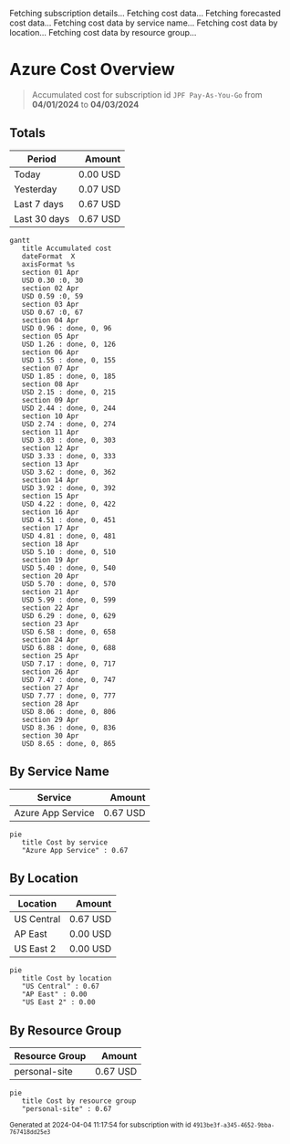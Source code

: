 Fetching subscription details...
Fetching cost data...
Fetching forecasted cost data...
Fetching cost data by service name...
Fetching cost data by location...
Fetching cost data by resource group...
# Azure Cost Overview

> Accumulated cost for subscription id `JPF Pay-As-You-Go` from **04/01/2024** to **04/03/2024**

## Totals

|Period|Amount|
|---|---:|
|Today|0.00 USD|
|Yesterday|0.07 USD|
|Last 7 days|0.67 USD|
|Last 30 days|0.67 USD|

```mermaid
gantt
   title Accumulated cost
   dateFormat  X
   axisFormat %s
   section 01 Apr
   USD 0.30 :0, 30
   section 02 Apr
   USD 0.59 :0, 59
   section 03 Apr
   USD 0.67 :0, 67
   section 04 Apr
   USD 0.96 : done, 0, 96
   section 05 Apr
   USD 1.26 : done, 0, 126
   section 06 Apr
   USD 1.55 : done, 0, 155
   section 07 Apr
   USD 1.85 : done, 0, 185
   section 08 Apr
   USD 2.15 : done, 0, 215
   section 09 Apr
   USD 2.44 : done, 0, 244
   section 10 Apr
   USD 2.74 : done, 0, 274
   section 11 Apr
   USD 3.03 : done, 0, 303
   section 12 Apr
   USD 3.33 : done, 0, 333
   section 13 Apr
   USD 3.62 : done, 0, 362
   section 14 Apr
   USD 3.92 : done, 0, 392
   section 15 Apr
   USD 4.22 : done, 0, 422
   section 16 Apr
   USD 4.51 : done, 0, 451
   section 17 Apr
   USD 4.81 : done, 0, 481
   section 18 Apr
   USD 5.10 : done, 0, 510
   section 19 Apr
   USD 5.40 : done, 0, 540
   section 20 Apr
   USD 5.70 : done, 0, 570
   section 21 Apr
   USD 5.99 : done, 0, 599
   section 22 Apr
   USD 6.29 : done, 0, 629
   section 23 Apr
   USD 6.58 : done, 0, 658
   section 24 Apr
   USD 6.88 : done, 0, 688
   section 25 Apr
   USD 7.17 : done, 0, 717
   section 26 Apr
   USD 7.47 : done, 0, 747
   section 27 Apr
   USD 7.77 : done, 0, 777
   section 28 Apr
   USD 8.06 : done, 0, 806
   section 29 Apr
   USD 8.36 : done, 0, 836
   section 30 Apr
   USD 8.65 : done, 0, 865
```

## By Service Name

|Service|Amount|
|---|---:|
|Azure App Service|0.67 USD|

```mermaid
pie
   title Cost by service
   "Azure App Service" : 0.67
```

## By Location

|Location|Amount|
|---|---:|
|US Central|0.67 USD|
|AP East|0.00 USD|
|US East 2|0.00 USD|

```mermaid
pie
   title Cost by location
   "US Central" : 0.67
   "AP East" : 0.00
   "US East 2" : 0.00
```

## By Resource Group

|Resource Group|Amount|
|---|---:|
|personal-site|0.67 USD|

```mermaid
pie
   title Cost by resource group
   "personal-site" : 0.67
```

<sup>Generated at 2024-04-04 11:17:54 for subscription with id `4913be3f-a345-4652-9bba-767418dd25e3`</sup>
